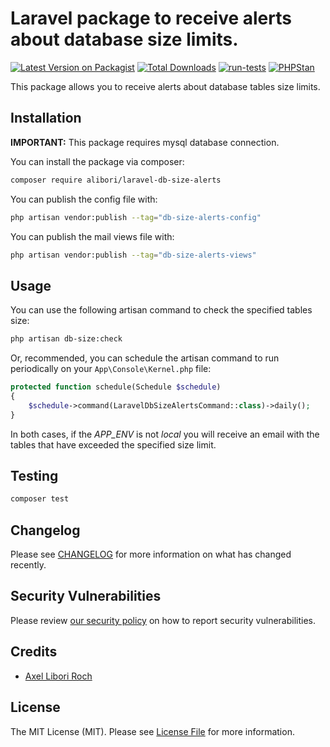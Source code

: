 # Laravel package to receive alerts about database size limits.

[![Latest Version on Packagist](https://img.shields.io/packagist/v/alibori/laravel-db-size-alerts.svg?style=flat-square)](https://packagist.org/packages/alibori/laravel-db-size-alerts)
[![Total Downloads](https://img.shields.io/packagist/dt/alibori/laravel-db-size-alerts.svg?style=flat-square)](https://packagist.org/packages/alibori/laravel-db-size-alerts)
[![run-tests](https://github.com/alibori/laravel-db-size-alerts/actions/workflows/run-tests.yml/badge.svg)](https://github.com/alibori/laravel-db-size-alerts/actions/workflows/run-tests.yml)
[![PHPStan](https://github.com/alibori/laravel-db-size-alerts/actions/workflows/phpstan.yml/badge.svg)](https://github.com/alibori/laravel-db-size-alerts/actions/workflows/phpstan.yml)

This package allows you to receive alerts about database tables size limits.

## Installation

**IMPORTANT:** This package requires mysql database connection.

You can install the package via composer:

```bash
composer require alibori/laravel-db-size-alerts
```

You can publish the config file with:

```bash
php artisan vendor:publish --tag="db-size-alerts-config"
```

You can publish the mail views file with:

```bash
php artisan vendor:publish --tag="db-size-alerts-views"
```

## Usage

You can use the following artisan command to check the specified tables size:

```bash
php artisan db-size:check
```

Or, recommended, you can schedule the artisan command to run periodically on your `App\Console\Kernel.php` file:

```php
protected function schedule(Schedule $schedule)
{
    $schedule->command(LaravelDbSizeAlertsCommand::class)->daily();
}
```

In both cases, if the *APP_ENV* is not *local* you will receive an email with the tables that have exceeded the specified size limit.

## Testing

```bash
composer test
```

## Changelog

Please see [CHANGELOG](CHANGELOG.md) for more information on what has changed recently.

## Security Vulnerabilities

Please review [our security policy](../../security/policy) on how to report security vulnerabilities.

## Credits

- [Axel Libori Roch](https://github.com/alibori)

## License

The MIT License (MIT). Please see [License File](LICENSE.md) for more information.
